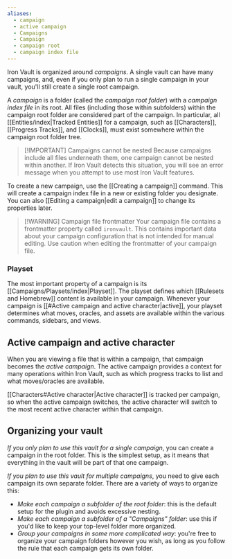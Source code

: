 ```yaml
---
aliases:
  - campaign
  - active campaign
  - Campaigns
  - Campaign
  - campaign root
  - campaign index file
---
```

Iron Vault is organized around *campaigns*. A single vault can have many campaigns, and, even if you only plan to run a single campaign in your vault, you'll still create a single root campaign.

A _campaign_ is a folder (called the *campaign root folder*) with a _campaign index file_ in its root. All files (including those within subfolders) within the campaign root folder are considered part of the campaign. In particular, all [[Entities/index|Tracked Entities]] for a campaign, such as [[Characters]], [[Progress Tracks]], and [[Clocks]], must exist somewhere within the campaign root folder tree.

> [!IMPORTANT] Campaigns cannot be nested
> Because campaigns include all files underneath them, one campaign cannot be nested within another. If Iron Vault detects this situation, you will see an error message when you attempt to use most Iron Vault features.

To create a new campaign, use the [[Creating a campaign]] command. This will create a campaign index file in a new or existing folder you designate. You can also [[Editing a campaign|edit a campaign]] to change its properties later.

> [!WARNING] Campaign file frontmatter
> Your campaign file contains a frontmatter property called `ironvault`. This contains important data about your campaign configuration that is not intended for manual editing. Use caution when editing the frontmatter of your campaign file.

### Playset

The most important property of a campaign is its [[Campaigns/Playsets/index|Playset]]. The playset defines which [[Rulesets and Homebrew]] content is available in your campaign. Whenever your campaign is [[#Active campaign and active character|active]], your playset determines what moves, oracles, and assets are available within the various commands, sidebars, and views.

## Active campaign and active character

When you are viewing a file that is within a campaign, that campaign becomes the *active campaign*. The active campaign provides a context for many operations within Iron Vault, such as which progress tracks to list and what moves/oracles are available.

[[Characters#Active character|Active character]] is tracked per campaign, so when the active campaign switches, the active character will switch to the most recent active character within that campaign.

## Organizing your vault

 _If you only plan to use this vault for a single campaign_, you can create a campaign in the root folder. This is the simplest setup, as it means that everything in the vault will be part of that one campaign.

*If you plan to use this vault for multiple campaigns*, you need to give each campaign its own separate folder. There are a variety of ways to organize this:
* *Make each campaign a subfolder of the root folder*: this is the default setup for the plugin and avoids excessive nesting.
* *Make each campaign a subfolder of a "Campaigns" folder*: use this if you'd like to keep your top-level folder more organized.
* *Group your campaigns in some more complicated way*: you're free to organize your campaign folders however you wish, as long as you follow the rule that each campaign gets its own folder.